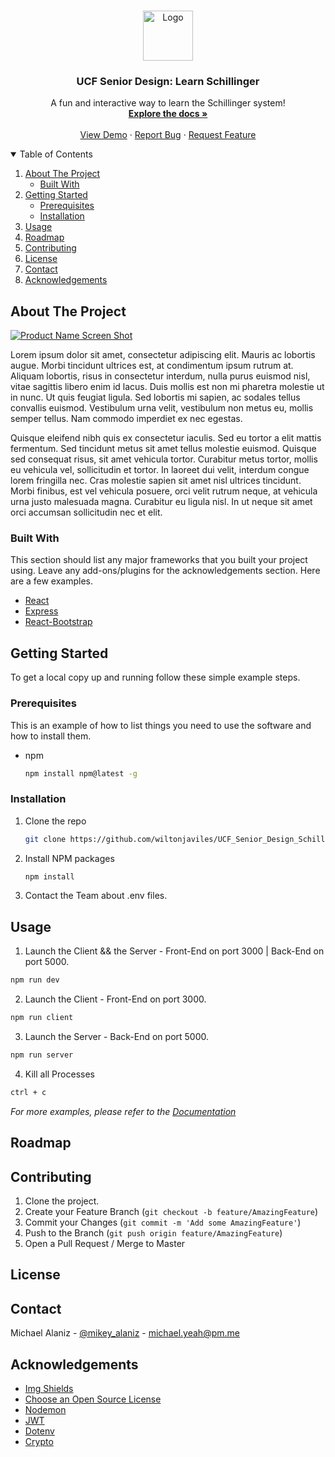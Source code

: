 
<!-- PROJECT SHIELDS -->
<!--
*** I'm using markdown "reference style" links for readability.
*** Reference links are enclosed in brackets [ ] instead of parentheses ( ).
*** See the bottom of this document for the declaration of the reference variables
*** for contributors-url, forks-url, etc. This is an optional, concise syntax you may use.
*** https://www.markdownguide.org/basic-syntax/#reference-style-links
-->



<!-- PROJECT LOGO -->
<br />
<p align="center">
  <a href="https://github.com/othneildrew/Best-README-Template">
    <img src="images/logo.png" alt="Logo" width="80" height="80">
  </a>

  <h3 align="center">UCF Senior Design: Learn Schillinger</h3>

  <p align="center">
    A fun and interactive way to learn the Schillinger system!
    <br />
    <a href=""><strong>Explore the docs »</strong></a>
    <br />
    <br />
    <a href="">View Demo</a>
    ·
    <a href="https://github.com/wiltonjaviles/UCF_Senior_Design_Schillinger_System/issues">Report Bug</a>
    ·
    <a href="https://github.com/wiltonjaviles/UCF_Senior_Design_Schillinger_System/issues">Request Feature</a>
  </p>
</p>



<!-- TABLE OF CONTENTS -->
<details open="open">
  <summary>Table of Contents</summary>
  <ol>
    <li>
      <a href="#about-the-project">About The Project</a>
      <ul>
        <li><a href="#built-with">Built With</a></li>
      </ul>
    </li>
    <li>
      <a href="#getting-started">Getting Started</a>
      <ul>
        <li><a href="#prerequisites">Prerequisites</a></li>
        <li><a href="#installation">Installation</a></li>
      </ul>
    </li>
    <li><a href="#usage">Usage</a></li>
    <li><a href="#roadmap">Roadmap</a></li>
    <li><a href="#contributing">Contributing</a></li>
    <li><a href="#license">License</a></li>
    <li><a href="#contact">Contact</a></li>
    <li><a href="#acknowledgements">Acknowledgements</a></li>
  </ol>
</details>



<!-- ABOUT THE PROJECT -->
## About The Project

[![Product Name Screen Shot][product-screenshot]](https://learnschillinger.com)


Lorem ipsum dolor sit amet, consectetur adipiscing elit. Mauris ac lobortis augue. Morbi tincidunt ultrices est, at condimentum ipsum rutrum at. Aliquam lobortis, risus in consectetur interdum, nulla purus euismod nisl, vitae sagittis libero enim id lacus. Duis mollis est non mi pharetra molestie ut in nunc. Ut quis feugiat ligula. Sed lobortis mi sapien, ac sodales tellus convallis euismod. Vestibulum urna velit, vestibulum non metus eu, mollis semper tellus. Nam commodo imperdiet ex nec egestas.

Quisque eleifend nibh quis ex consectetur iaculis. Sed eu tortor a elit mattis fermentum. Sed tincidunt metus sit amet tellus molestie euismod. Quisque sed consequat risus, sit amet vehicula tortor. Curabitur metus tortor, mollis eu vehicula vel, sollicitudin et tortor. In laoreet dui velit, interdum congue lorem fringilla nec. Cras molestie sapien sit amet nisl ultrices tincidunt. Morbi finibus, est vel vehicula posuere, orci velit rutrum neque, at vehicula urna justo malesuada magna. Curabitur eu ligula nisl. In ut neque sit amet orci accumsan sollicitudin nec et elit. 

### Built With

This section should list any major frameworks that you built your project using. Leave any add-ons/plugins for the acknowledgements section. Here are a few examples.
* [React](https://reactjs.org/)
* [Express](https://expressjs.com/)
* [React-Bootstrap](https://react-bootstrap.github.io/)


<!-- GETTING STARTED -->
## Getting Started

To get a local copy up and running follow these simple example steps.

### Prerequisites

This is an example of how to list things you need to use the software and how to install them.
* npm
  ```sh
  npm install npm@latest -g
  ```

### Installation

1. Clone the repo
   ```sh
   git clone https://github.com/wiltonjaviles/UCF_Senior_Design_Schillinger_System.git
   ```
2. Install NPM packages
   ```sh
   npm install
   ```
3. Contact the Team about .env files.

<!-- USAGE EXAMPLES -->
## Usage

1. Launch the Client && the Server - Front-End on port 3000 | Back-End on port 5000.
  ```sh
  npm run dev
  ```
2. Launch the Client - Front-End on port 3000.
  ```sh
  npm run client
  ```
3. Launch the Server - Back-End on port 5000.
  ```sh
  npm run server
  ```
4. Kill all Processes
  ```sh
  ctrl + c
  ```

_For more examples, please refer to the [Documentation](https://example.com)_



<!-- ROADMAP -->
## Roadmap



<!-- CONTRIBUTING -->
## Contributing

1. Clone the project.
2. Create your Feature Branch (`git checkout -b feature/AmazingFeature`)
3. Commit your Changes (`git commit -m 'Add some AmazingFeature'`)
4. Push to the Branch (`git push origin feature/AmazingFeature`)
5. Open a Pull Request / Merge to Master



<!-- LICENSE -->
## License


<!-- CONTACT -->
## Contact

Michael Alaniz - [@mikey_alaniz](https://twitter.com/mikey_alaniz) - michael.yeah@pm.me


<!-- ACKNOWLEDGEMENTS -->
## Acknowledgements
* [Img Shields](https://shields.io)
* [Choose an Open Source License](https://choosealicense.com)
* [Nodemon](https://nodemon.io/)
* [JWT](https://jwt.io/)
* [Dotenv](https://www.npmjs.com/package/dotenv)
* [Crypto](https://nodejs.org/api/crypto.html)





<!-- MARKDOWN LINKS & IMAGES -->
<!-- https://www.markdownguide.org/basic-syntax/#reference-style-links -->
[product-screenshot]: images/screenshot.png
